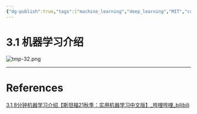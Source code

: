 ```yaml
---
{"dg-publish":true,"tags":["machine_learning","deep_learning","MIT","course"],"permalink":"/Inbox/study/人工智能/机器学习/MIT21秋课程/3.1 机器学习介绍/","dgPassFrontmatter":true}
---
```




# 3.1 机器学习介绍
![tmp-32.png](/img/user/Assets/attachments/tmp/tmp-32.png)

---
# References
[3.1 8分钟机器学习介绍【斯坦福21秋季：实用机器学习中文版】_哔哩哔哩_bilibili](https://www.bilibili.com/video/BV1Nv411u7bW?spm_id_from=333.788.player.switch&vd_source=73a67190a2e14f51c71c0fa447f094aa)